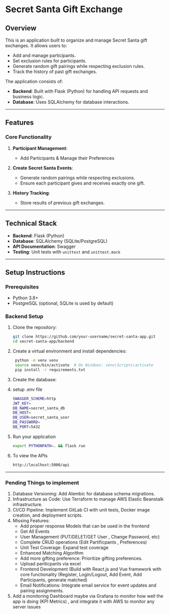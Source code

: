 # Secret Santa Gift Exchange

## Overview
This is an application built to organize and manage Secret Santa gift exchanges. It allows users to:
- Add and manage participants.
- Set exclusion rules for participants.
- Generate random gift pairings while respecting exclusion rules.
- Track the history of past gift exchanges.

The application consists of:
- **Backend**: Built with Flask (Python) for handling API requests and business logic.
- **Database**: Uses SQLAlchemy for database interactions.

---

## Features
### Core Functionality
1. **Participant Management**:
   - Add Participants & Manage their Preferences 

2. **Create Secret Santa Events**:
   - Generate random pairings while respecting exclusions.
   - Ensure each participant gives and receives exactly one gift.

3. **History Tracking**:
   - Store results of previous gift exchanges.

---

## Technical Stack
- **Backend**: Flask (Python)
- **Database**: SQLAlchemy (SQLite/PostgreSQL)
- **API Documentation**: Swagger
- **Testing**: Unit tests with `unittest` and `unittest.mock`

---

## Setup Instructions

### Prerequisites
- Python 3.8+
- PostgreSQL (optional, SQLite is used by default)

### Backend Setup
1. Clone the repository:
   ```bash
   git clone https://github.com/your-username/secret-santa-app.git
   cd secret-santa-app/backend

2. Create a virtual environment and install dependencies:


   ```bash
    python -m venv venv
    source venv/bin/activate  # On Windows: venv\Scripts\activate
    pip install -r requirements.txt

3. Create the database:
    
4. setup .env file

    ```bash
    SWAGGER_SCHEME=http
    JWT_KEY=
    DB_NAME=secret_santa_db
    DB_HOST=
    DB_USER=secret_santa_user
    DB_PASSWORD=
    DB_PORT=5432


5. Run your application
    ```bash
    export PYTHONPATH=. && flask run 

6. To view the APIs
    ```bash
    http://localhost:5000/api
    
---

### **Pending Things to implement**
1. Database Versioning: Add Alembic for database schema migrations.
2. Infrastructure as Code: Use Terraform to manage AWS Elastic Beanstalk infrastructure.
3. CI/CD Pipeline: Implement GitLab CI with unit tests, Docker image creation, and deployment scripts.
4. Missing Features:
    - Add proper response Models that can be used in the frontend
    - Get All Events
    - User Management (PUT/DELET/GET User ,  Change Password, etc)
    - Complete CRUD operations (Edit Partificpants , Preferences)
    - Unit Test Coverage: Expand test coverage
    - Enhanced Matching Algorithm
    - Add more gifting preference: Prioritize gifting preferences.
    - Upload pariticpants via excel
    - Frontend Development (Build with React.js and Vue framework with core functionality (Register, Login/Logout, Add Event, Add Participants, generate matched)
    - Email Notifications: Integrate email service for event updates and pairing assignments.
5. Add a monitoring Dashboard maybe via Grafana to monitor how well the app is doing (KPI Metrics) , and integrate it with AWS to monitor any server issues     


